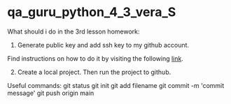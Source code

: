 # qa_guru_python_4_3_vera_S

What should i do in the 3rd lesson homework:

1. Generate public key and add ssh key to my github account.

Find instructions on how to do it by visiting the following [link](https://docs.github.com/ru/authentication/connecting-to-github-with-ssh).

2. Create a local project. Then run the project to github.

Useful commands:
        git status
        git init
        git add filename
        git commit -m 'commit message'
        git push origin main